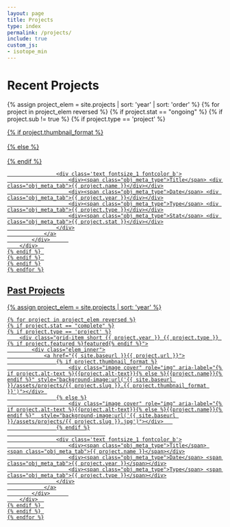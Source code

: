 ```yaml
---
layout: page
title: Projects
type: index
permalink: /projects/
include: true
custom_js:
- isotope_min
---
```

<style>
.ind {
}
.present_div{
}
</style>



<div class="present_div fontsize_3"><h1>Recent Projects</h1></div>
<div class="grid grid_present">
<div class="grid-sizer"></div>


 {% assign project_elem = site.projects | sort: 'year' | sort: 'order' %}
	{% for project in project_elem reversed %}
	{% if project.stat == "ongoing" %}
	{% if project.sub != true %}
	{% if project.type == 'project' %}
		<div class="grid-item short {{ project.year }} {{ project.type }} {% if project.featured %}featured{% endif %}">
			<div class="elem_inner">
				<a href="{{ site.baseurl }}{{ project.url }}">
					{% if project.thumbnail_format %}
						<div class="image cover" role="img" aria-label="{% if project.alt-text %}{{project.alt-text}}{% else %}{{project.name}}{% endif %}"  style="background-image:url('{{ site.baseurl }}/assets/projects/{{ project.slug }}.{{ project.thumbnail_format }}')"></div>	
					{% else %}
						<div class="image cover" role="img" aria-label="{% if project.alt-text %}{{project.alt-text}}{% else %}{{project.name}}{% endif %}" style="background-image:url('{{ site.baseurl }}/assets/projects/{{ project.slug }}.jpg')"></div>	
					{% endif %}
									
					<div class='text fontsize_1 fontcolor_b'>
						<div><span class="obj_meta_type">Title</span> <div class="obj_meta_tab">{{ project.name }}</div></div>
						<div><span class="obj_meta_type">Date</span> <div class="obj_meta_tab">{{ project.year }}</div></div>
						<div><span class="obj_meta_type">Type</span> <div class="obj_meta_tab">{{ project.type }}</div></div>
						<div><span class="obj_meta_type">Stat</span> <div class="obj_meta_tab">{{ project.stat }}</div></div>
					</div>
				</a>
			</div>		
		</div>	
	{% endif %}	
	{% endif %}	
	{% endif %}
	{% endfor %}


</div>





<div class="past_div fontsize_3"><h2>Past Projects</h2></div>
<div class="grid grid_past">
<div class="grid-sizer"></div>


 {% assign project_elem = site.projects | sort: 'year' %}



	{% for project in project_elem reversed %}
	{% if project.stat == "complete" %}
	{% if project.type == 'project' %}
		<div class="grid-item short {{ project.year }} {{ project.type }} {% if project.featured %}featured{% endif %}">
			<div class="elem_inner">
				<a href="{{ site.baseurl }}{{ project.url }}">
					{% if project.thumbnail_format %}
						<div class="image cover" role="img" aria-label="{% if project.alt-text %}{{project.alt-text}}{% else %}{{project.name}}{% endif %}" style="background-image:url('{{ site.baseurl }}/assets/projects/{{ project.slug }}.{{ project.thumbnail_format }}')"></div>	
					{% else %}
						<div class="image cover" role="img" aria-label="{% if project.alt-text %}{{project.alt-text}}{% else %}{{project.name}}{% endif %}"  style="background-image:url('{{ site.baseurl }}/assets/projects/{{ project.slug }}.jpg')"></div>	
					{% endif %}
									
					<div class='text fontsize_1 fontcolor_b'>
						<div><span class="obj_meta_type">Title</span> <span class="obj_meta_tab">{{ project.name }}</span></div>
						<div><span class="obj_meta_type">Date</span> <span class="obj_meta_tab">{{ project.year }}</span></div>
						<div><span class="obj_meta_type">Type</span> <span class="obj_meta_tab">{{ project.type }}</span></div>
					</div>
				</a>
			</div>		
		</div>	
	{% endif %}	
	{% endif %}	
	{% endfor %}


</div>


